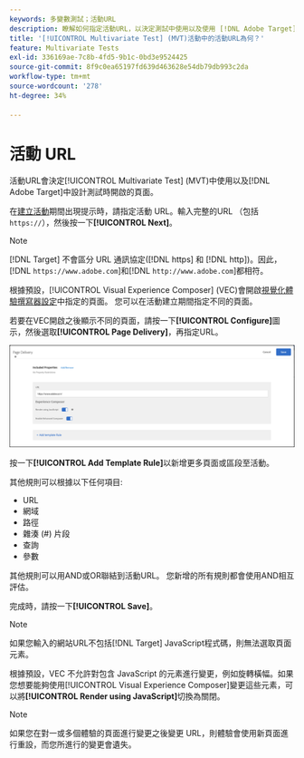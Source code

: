 ```yaml
---
keywords: 多變數測試；活動URL
description: 瞭解如何指定活動URL，以決定測試中使用以及使用 [!DNL Adobe Target]設計[!UICONTROL Multivariate Test]活動時開啟的頁面。
title: '[!UICONTROL Multivariate Test] (MVT)活動中的活動URL為何？'
feature: Multivariate Tests
exl-id: 336169ae-7c8b-4fd5-9b1c-0bd3e9524425
source-git-commit: 8f9c0ea65197fd639d463628e54db79db993c2da
workflow-type: tm+mt
source-wordcount: '278'
ht-degree: 34%

---
```


# 活動 URL

活動URL會決定[!UICONTROL Multivariate Test] (MVT)中使用以及[!DNL Adobe Target]中設計測試時開啟的頁面。

在[建立活動](/help/main/c-activities/c-multivariate-testing/t-create-multivariate-test/create-multivariate-test.md)期間出現提示時，請指定活動 URL。輸入完整的URL （包括`https://`），然後按一下&#x200B;**[!UICONTROL Next]**。

>[!NOTE]
>
>[!DNL Target] 不會區分 URL 通訊協定([!DNL https] 和 [!DNL http])。因此，[!DNL `https://www.adobe.com`]和[!DNL `http://www.adobe.com`]都相符。

根據預設，[!UICONTROL Visual Experience Composer] (VEC)會開啟[視覺化體驗撰寫器設定](/help/main/administrating-target/visual-experience-composer-set-up.md)中指定的頁面。 您可以在活動建立期間指定不同的頁面。

若要在VEC開啟之後顯示不同的頁面，請按一下&#x200B;**[!UICONTROL Configure]**&#x200B;圖示，然後選取&#x200B;**[!UICONTROL Page Delivery]**，再指定URL。

![頁面傳送對話方塊](/help/main/c-activities/c-multivariate-testing/t-create-multivariate-test/assets/url-config.png)

按一下&#x200B;**[!UICONTROL Add Template Rule]**&#x200B;以新增更多頁面或區段至活動。

其他規則可以根據以下任何項目:

* URL
* 網域
* 路徑
* 雜湊 (#) 片段
* 查詢
* 參數

其他規則可以用AND或OR聯結到活動URL。 您新增的所有規則都會使用AND相互評估。

完成時，請按一下&#x200B;**[!UICONTROL Save]**。

>[!NOTE]
>
>如果您輸入的網站URL不包括[!DNL Target] JavaScript程式碼，則無法選取頁面元素。

根據預設，VEC 不允許對包含 JavaScript 的元素進行變更，例如旋轉橫幅。如果您想要能夠使用[!UICONTROL Visual Experience Composer]變更這些元素，可以將&#x200B;**[!UICONTROL Render using JavaScript]**&#x200B;切換為關閉。

>[!NOTE]
>
>如果您在對一或多個體驗的頁面進行變更之後變更 URL，則體驗會使用新頁面進行重設，而您所進行的變更會遺失。
